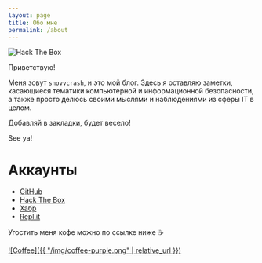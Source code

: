 ```yaml
---
layout: page
title: Обо мне
permalink: /about
---
```


![Hack The Box](https://www.hackthebox.eu/badge/image/51037)

Приветствую!

Меня зовут `snovvcrash`, и это мой блог. Здесь я оставляю заметки, касающиеся тематики компьютерной и информационной безопасности, а также просто делюсь своими мыслями и наблюдениями из сферы IT в целом.

Добавляй в закладки, будет весело!

See ya!

# Аккаунты

* [GitHub](https://github.com/snovvcrash "snovvcrash (Sam Freeside)")
* [Hack The Box](https://www.hackthebox.eu/home/users/profile/51037 "Hack The Box :: snovvcrash")
* [Хабр](https://habr.com/users/snovvcrash "Профиль snovvcrash / Хабр")
* [Repl.it](https://repl.it/@snovvcrash "Repl.it - snovvcrash")

Угостить меня кофе можно по ссылке ниже :coffee:

[![Coffee]({{ "/img/coffee-purple.png" | relative_url }})](https://buymeacoff.ee/snovvcrash "Buy snovvcrash a Coffee - BuyMeACoffee.com")
